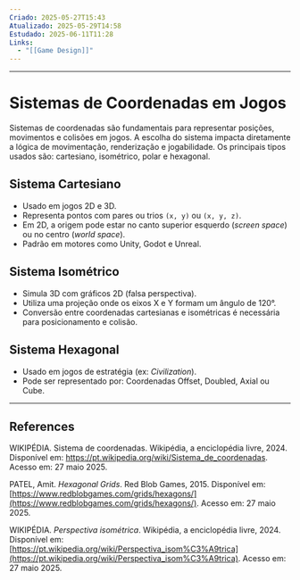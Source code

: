 ```yaml
---
Criado: 2025-05-27T15:43
Atualizado: 2025-05-29T14:58
Estudado: 2025-06-11T11:28
Links:
  - "[[Game Design]]"
---
```

---
# Sistemas de Coordenadas em Jogos

Sistemas de coordenadas são fundamentais para representar posições, movimentos e colisões em jogos. A escolha do sistema impacta diretamente a lógica de movimentação, renderização e jogabilidade. Os principais tipos usados são: cartesiano, isométrico, polar e hexagonal.

## Sistema Cartesiano

- Usado em jogos 2D e 3D.
- Representa pontos com pares ou trios `(x, y)` ou `(x, y, z)`.
- Em 2D, a origem pode estar no canto superior esquerdo (*screen space*) ou no centro (*world space*).
- Padrão em motores como Unity, Godot e Unreal.

## Sistema Isométrico

- Simula 3D com gráficos 2D (falsa perspectiva).
- Utiliza uma projeção onde os eixos X e Y formam um ângulo de 120°.
- Conversão entre coordenadas cartesianas e isométricas é necessária para posicionamento e colisão.

## Sistema Hexagonal

- Usado em jogos de estratégia (ex: *Civilization*).
- Pode ser representado por: Coordenadas Offset, Doubled, Axial ou Cube.

---
## References

WIKIPÉDIA. Sistema de coordenadas. Wikipédia, a enciclopédia livre, 2024. Disponível em: https://pt.wikipedia.org/wiki/Sistema_de_coordenadas. Acesso em: 27 maio 2025.

PATEL, Amit. _Hexagonal Grids_. Red Blob Games, 2015. Disponível em: [https://www.redblobgames.com/grids/hexagons/](https://www.redblobgames.com/grids/hexagons/). Acesso em: 27 maio 2025.

WIKIPÉDIA. _Perspectiva isométrica_. Wikipédia, a enciclopédia livre, 2024. Disponível em: [https://pt.wikipedia.org/wiki/Perspectiva_isom%C3%A9trica](https://pt.wikipedia.org/wiki/Perspectiva_isom%C3%A9trica). Acesso em: 27 maio 2025.